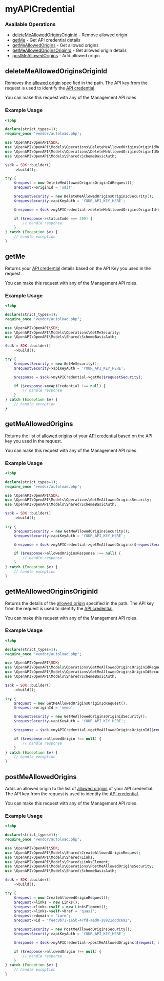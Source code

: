 # myAPICredential

### Available Operations

* [deleteMeAllowedOriginsOriginId](#deletemeallowedoriginsoriginid) - Remove allowed origin
* [getMe](#getme) - Get API credential details
* [getMeAllowedOrigins](#getmeallowedorigins) - Get allowed origins
* [getMeAllowedOriginsOriginId](#getmeallowedoriginsoriginid) - Get allowed origin details
* [postMeAllowedOrigins](#postmeallowedorigins) - Add allowed origin

## deleteMeAllowedOriginsOriginId

Removes the [allowed origin](https://docs.adyen.com/development-resources/client-side-authentication#allowed-origins) specified in the path.
The API key from the request is used to identify the [API credential](https://docs.adyen.com/development-resources/api-credentials).

You can make this request with any of the Management API roles.

### Example Usage

```php
<?php

declare(strict_types=1);
require_once 'vendor/autoload.php';

use \OpenAPI\OpenAPI\SDK;
use \OpenAPI\OpenAPI\Models\Operations\DeleteMeAllowedOriginsOriginIdRequest;
use \OpenAPI\OpenAPI\Models\Operations\DeleteMeAllowedOriginsOriginIdSecurity;
use \OpenAPI\OpenAPI\Models\Shared\SchemeBasicAuth;

$sdk = SDK::builder()
    ->build();

try {
    $request = new DeleteMeAllowedOriginsOriginIdRequest();
    $request->originId = 'odit';

    $requestSecurity = new DeleteMeAllowedOriginsOriginIdSecurity();
    $requestSecurity->apiKeyAuth = 'YOUR_API_KEY_HERE';

    $response = $sdk->myAPICredential->deleteMeAllowedOriginsOriginId($request, $requestSecurity);

    if ($response->statusCode === 200) {
        // handle response
    }
} catch (Exception $e) {
    // handle exception
}
```

## getMe

Returns your [API credential](https://docs.adyen.com/development-resources/api-credentials) details based on the API Key you used in the request.

You can make this request with any of the Management API roles.

### Example Usage

```php
<?php

declare(strict_types=1);
require_once 'vendor/autoload.php';

use \OpenAPI\OpenAPI\SDK;
use \OpenAPI\OpenAPI\Models\Operations\GetMeSecurity;
use \OpenAPI\OpenAPI\Models\Shared\SchemeBasicAuth;

$sdk = SDK::builder()
    ->build();

try {
    $requestSecurity = new GetMeSecurity();
    $requestSecurity->apiKeyAuth = 'YOUR_API_KEY_HERE';

    $response = $sdk->myAPICredential->getMe($requestSecurity);

    if ($response->meApiCredential !== null) {
        // handle response
    }
} catch (Exception $e) {
    // handle exception
}
```

## getMeAllowedOrigins

Returns the list of [allowed origins](https://docs.adyen.com/development-resources/client-side-authentication#allowed-origins) of your [API credential](https://docs.adyen.com/development-resources/api-credentials) based on the API key you used in the request.

You can make this request with any of the Management API roles.

### Example Usage

```php
<?php

declare(strict_types=1);
require_once 'vendor/autoload.php';

use \OpenAPI\OpenAPI\SDK;
use \OpenAPI\OpenAPI\Models\Operations\GetMeAllowedOriginsSecurity;
use \OpenAPI\OpenAPI\Models\Shared\SchemeBasicAuth;

$sdk = SDK::builder()
    ->build();

try {
    $requestSecurity = new GetMeAllowedOriginsSecurity();
    $requestSecurity->apiKeyAuth = 'YOUR_API_KEY_HERE';

    $response = $sdk->myAPICredential->getMeAllowedOrigins($requestSecurity);

    if ($response->allowedOriginsResponse !== null) {
        // handle response
    }
} catch (Exception $e) {
    // handle exception
}
```

## getMeAllowedOriginsOriginId

Returns the details of the [allowed origin](https://docs.adyen.com/development-resources/client-side-authentication#allowed-origins) specified in the path.
The API key from the request is used to identify the [API credential](https://docs.adyen.com/development-resources/api-credentials).

You can make this request with any of the Management API roles.

### Example Usage

```php
<?php

declare(strict_types=1);
require_once 'vendor/autoload.php';

use \OpenAPI\OpenAPI\SDK;
use \OpenAPI\OpenAPI\Models\Operations\GetMeAllowedOriginsOriginIdRequest;
use \OpenAPI\OpenAPI\Models\Operations\GetMeAllowedOriginsOriginIdSecurity;
use \OpenAPI\OpenAPI\Models\Shared\SchemeBasicAuth;

$sdk = SDK::builder()
    ->build();

try {
    $request = new GetMeAllowedOriginsOriginIdRequest();
    $request->originId = 'nemo';

    $requestSecurity = new GetMeAllowedOriginsOriginIdSecurity();
    $requestSecurity->apiKeyAuth = 'YOUR_API_KEY_HERE';

    $response = $sdk->myAPICredential->getMeAllowedOriginsOriginId($request, $requestSecurity);

    if ($response->allowedOrigin !== null) {
        // handle response
    }
} catch (Exception $e) {
    // handle exception
}
```

## postMeAllowedOrigins

Adds an allowed origin to the list of [allowed origins](https://docs.adyen.com/development-resources/client-side-authentication#allowed-origins) of your API credential.
The API key from the request is used to identify the [API credential](https://docs.adyen.com/development-resources/api-credentials).

You can make this request with any of the Management API roles.

### Example Usage

```php
<?php

declare(strict_types=1);
require_once 'vendor/autoload.php';

use \OpenAPI\OpenAPI\SDK;
use \OpenAPI\OpenAPI\Models\Shared\CreateAllowedOriginRequest;
use \OpenAPI\OpenAPI\Models\Shared\Links;
use \OpenAPI\OpenAPI\Models\Shared\LinksElement;
use \OpenAPI\OpenAPI\Models\Operations\PostMeAllowedOriginsSecurity;
use \OpenAPI\OpenAPI\Models\Shared\SchemeBasicAuth;

$sdk = SDK::builder()
    ->build();

try {
    $request = new CreateAllowedOriginRequest();
    $request->links = new Links();
    $request->links->self = new LinksElement();
    $request->links->self->href = 'quasi';
    $request->domain = 'iure';
    $request->id = 'fe4c8b71-1e5b-47fd-aed0-28921cddc692';

    $requestSecurity = new PostMeAllowedOriginsSecurity();
    $requestSecurity->apiKeyAuth = 'YOUR_API_KEY_HERE';

    $response = $sdk->myAPICredential->postMeAllowedOrigins($request, $requestSecurity);

    if ($response->allowedOrigin !== null) {
        // handle response
    }
} catch (Exception $e) {
    // handle exception
}
```
